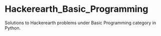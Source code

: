 # Hackerearth_Basic_Programming
Solutions to Hackerearth problems under Basic Programming category in Python.
